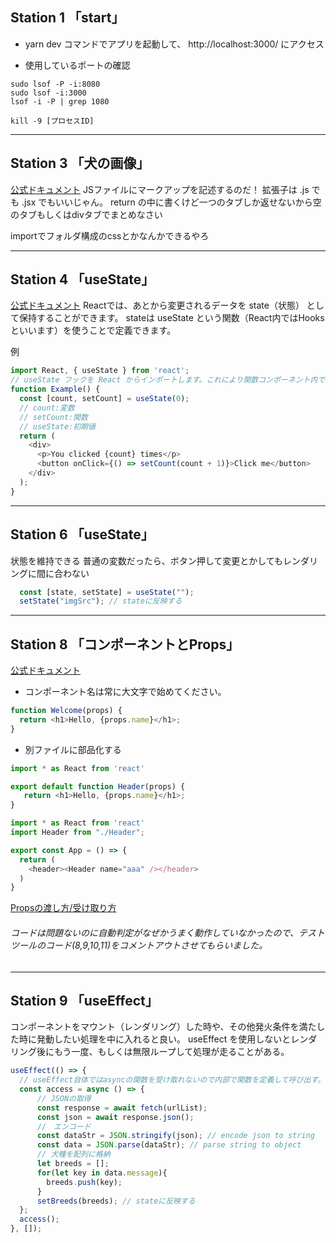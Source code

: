 ## Station 1 「start」
* yarn dev コマンドでアプリを起動して、
http://localhost:3000/ にアクセス

* 使用しているポートの確認
```
sudo lsof -P -i:8080
sudo lsof -i:3000
lsof -i -P | grep 1080

kill -9 [プロセスID]
```

***
## Station 3 「犬の画像」
[公式ドキュメント](https://ja.reactjs.org/docs/introducing-jsx.html)
JSファイルにマークアップを記述するのだ！
拡張子は .js でも .jsx でもいいじゃん。
return の中に書くけど一つのタブしか返せないから空のタブもしくはdivタブでまとめなさい

importでフォルダ構成のcssとかなんかできるやろ

***
## Station 4 「useState」
[公式ドキュメント](https://ja.reactjs.org/docs/hooks-state.html)
Reactでは、あとから変更されるデータを state（状態） として保持することができます。
stateは useState という関数（React内ではHooksといいます）を使うことで定義できます。

例
```js
import React, { useState } from 'react';
// useState フックを React からインポートします。これにより関数コンポーネント内でローカル state が使えるようにになります。
function Example() {
  const [count, setCount] = useState(0);
  // count:変数
  // setCount:関数
  // useState:初期値
  return (
    <div>
      <p>You clicked {count} times</p>
      <button onClick={() => setCount(count + 1)}>Click me</button>
    </div>
  );
}
```

***
## Station 6 「useState」
状態を維持できる
普通の変数だったら、ボタン押して変更とかしてもレンダリングに間に合わない
```js
  const [state, setState] = useState("");
  setState("imgSrc"); // stateに反映する
```


***
## Station 8 「コンポーネントとProps」
[公式ドキュメント](https://ja.reactjs.org/docs/components-and-props.html)

* コンポーネント名は常に大文字で始めてください。
```js
function Welcome(props) {
  return <h1>Hello, {props.name}</h1>;
}
```

* 別ファイルに部品化する
```js
import * as React from 'react'

export default function Header(props) {
   return <h1>Hello, {props.name}</h1>;
}
```
```js
import * as React from 'react'
import Header from "./Header";

export const App = () => {
  return (
    <header><Header name="aaa" /></header>
  )
}
```
[Propsの渡し方/受け取り方](https://zenn.dev/ynakamura/articles/e562376735d398)


###### コードは問題ないのに自動判定がなぜかうまく動作していなかったので、テストツールのコード(8,9,10,11)をコメントアウトさせてもらいました。


***
## Station 9 「useEffect」
コンポーネントをマウント（レンダリング）した時や、その他発火条件を満たした時に発動したい処理を中に入れると良い。
useEffect を使用しないとレンダリング後にもう一度、もしくは無限ループして処理が走ることがある。

```js
useEffect(() => {
  // useEffect自体ではasyncの関数を受け取れないので内部で関数を定義して呼び出す。
  const access = async () => {
      // JSONの取得
      const response = await fetch(urlList);
      const json = await response.json();
      //　エンコード
      const dataStr = JSON.stringify(json); // encode json to string
      const data = JSON.parse(dataStr); // parse string to object
      // 犬種を配列に格納
      let breeds = [];
      for(let key in data.message){
        breeds.push(key);
      }
      setBreeds(breeds); // stateに反映する
  };
  access();
}, []);
```

